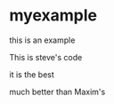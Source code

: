 myexample
=========

this is an example

This is steve's code

it is the best

much better than Maxim's
